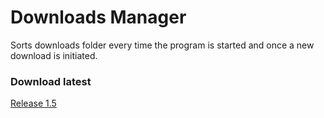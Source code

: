 # Downloads Manager
Sorts downloads folder every time the program is started and once a new download is initiated.
### Download latest
[Release 1.5](https://github.com/mWalrus/Downloads-Manager/releases/latest)
